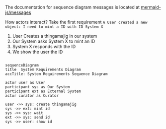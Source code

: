 The documentation for sequence diagram messages is located at [mermaid-js/messages](https://mermaid.js.org/syntax/sequenceDiagram.html#messages)

How actors interact? Take the first requirement `A User created a new object: I need to mint a ID with ID System X`

1. User Creates a thingamajig in our system
1. Our System asks System X to mint an ID
1. System X responds with the ID
1. We show the user the ID


```mermaid

sequenceDiagram
title  System Requirements Diagram
accTitle: System Requirements Sequence Diagram

actor user as User
participant sys as Our System
participant ext as External System
actor curator as Curator

user ->> sys: create thingamajig
sys ->> ext: mint id
sys ->> sys: wait
ext ->> sys: send id
sys ->> user: show id

```
